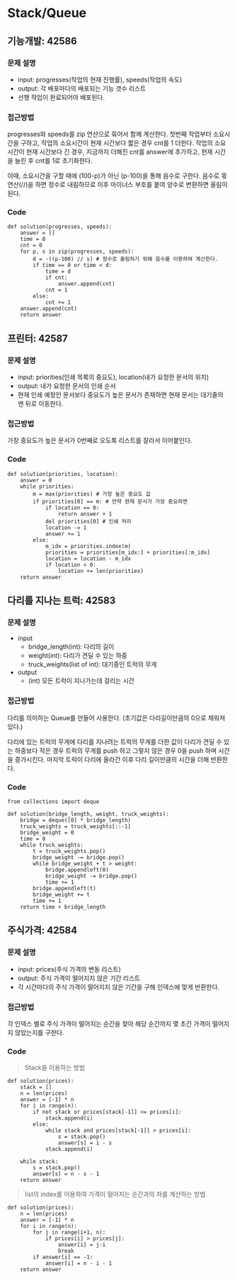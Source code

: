 # Stack/Queue
## 기능개발: 42586
### 문제 설명
* input: progresses(작업의 현재 진행률), speeds(작업의 속도)
* output: 각 배포마다의 배포되는 기능 갯수 리스트
* 선행 작업이 완료되어야 배포된다.

### 접근방법
progresses와 speeds를 zip 연산으로 묶어서 함께 계산한다.
첫번째 작업부터 소요시간을 구하고, 작업의 소요시간이 현재 시간보다 짧은 경우 cnt를 1 더한다.
작업의 소요시간이 현재 시간보다 긴 경우, 지금까지 더해진 cnt를 answer에 추가하고, 현재 시간을 늘린 후 cnt를 1로 초기화한다.

이때, 소요시간을 구할 때에 (100-p)가 아닌 (p-100)을 통해 음수로 구한다.
음수로 몫 연산(//)을 하면 정수로 내림하므로 이후 마이너스 부호를 붙여 양수로 변환하면 올림이 된다.

### Code
```
def solution(progresses, speeds):
    answer = []
    time = 0
    cnt = 0
    for p, s in zip(progresses, speeds):
        d = -((p-100) // s) # 정수로 올림하기 위해 음수를 이용하여 계산한다.
        if time == 0 or time < d:
            time = d
            if cnt:
                answer.append(cnt)
            cnt = 1
        else:
            cnt += 1
    answer.append(cnt)
    return answer
```
## 프린터: 42587
### 문제 설명
* input: priorities(인쇄 목록의 중요도), location(내가 요청한 문서의 위치)
* output: 내가 요청한 문서의 인쇄 순서
* 현재 인쇄 예정인 문서보다 중요도가 높은 문서가 존재하면 현재 문서는 대기줄의 맨 뒤로 이동한다.

### 접근방법
가장 중요도가 높은 문서가 0번째로 오도록 리스트를 잘라서 이어붙인다.


### Code
```
def solution(priorities, location):
    answer = 0
    while priorities:
        m = max(priorities) # 가장 높은 중요도 값
        if priorities[0] == m: # 만약 현재 문서가 가장 중요하면
            if location == 0:
                return answer + 1
            del priorities[0] # 인쇄 처리
            location -= 1
            answer += 1
        else:
            m_idx = priorities.index(m)
            priorities = priorities[m_idx:] + priorities[:m_idx]
            location = location - m_idx
            if location < 0:
                location += len(priorities)
    return answer
```
## 다리를 지나는 트럭: 42583
### 문제 설명
* input
   - bridge_length(int): 다리의 길이
   - weight(int): 다리가 견딜 수 있는 하중
   - truck_weights(list of int): 대기중인 트럭의 무게
* output
   - (int) 모든 트럭이 지나가는데 걸리는 시간
  
### 접근방법
다리를 의미하는 Queue를 만들어 사용한다. (초기값은 다리길이만큼의 0으로 채워져 있다.)

다리에 있는 트럭의 무게에 다리를 지나려는 트럭의 무게를 더한 값이 다리가 견딜 수 있는 하중보다 작은 경우
트럭의 무게를 push 하고 그렇지 않은 경우 0을 push 하며 시간을 증가시킨다.
마지막 트럭이 다리에 올라간 이후 다리 길이만큼의 시간을 더해 반환한다. 

### Code
```
from collections import deque

def solution(bridge_length, weight, truck_weights):
    bridge = deque([0] * bridge_length)
    truck_weights = truck_weights[::-1]
    bridge_weight = 0
    time = 0
    while truck_weights:
        t = truck_weights.pop()
        bridge_weight -= bridge.pop()
        while bridge_weight + t > weight:
            bridge.appendleft(0)
            bridge_weight -= bridge.pop()
            time += 1
        bridge.appendleft(t)
        bridge_weight += t
        time += 1
    return time + bridge_length
```
## 주식가격: 42584
### 문제 설명
* input: prices(주식 가격의 변동 리스트)
* output: 주식 가격이 떨어지지 않은 기간 리스트
* 각 시간마다의 주식 가격이 떨어지지 않은 기간을 구해 인덱스에 맞게 반환한다.

### 접근방법
각 인덱스 별로 주식 가격이 떨어지는 순간을 찾아 해당 순간까지 몇 초간 가격이 떨어지지 않았는지를 구한다.

### Code
> Stack을 이용하는 방법
```
def solution(prices):
    stack = []
    n = len(prices)
    answer = [-1] * n
    for i in range(n):
        if not stack or prices[stack[-1]] <= prices[i]:
            stack.append(i)
        else:
            while stack and prices[stack[-1]] > prices[i]:
                s = stack.pop()
                answer[s] = i - s
            stack.append(i)

    while stack:
        s = stack.pop()
        answer[s] = n - s - 1
    return answer
```
> list의 index를 이용하여 가격이 떨어지는 순간과의 차를 계산하는 방법
```
def solution(prices):
    n = len(prices)
    answer = [-1] * n
    for i in range(n):
        for j in range(i+1, n):
            if prices[i] > prices[j]:
                answer[i] = j-i
                break
        if answer[i] == -1:
            answer[i] = n - i - 1
    return answer
```